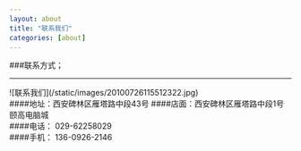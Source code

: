 ```yaml
---
layout: about
title: "联系我们"
categories: [about]
---
```


###联系方式；
<hr>
![联系我们](/static/images/20100726115512322.jpg)
<br>
####地址：西安碑林区雁塔路中段43号 
####店面：西安碑林区雁塔路中段1号颐高电脑城
<br>
####电话：<span class="glyphicon glyphicon-phone-alt"> </span>  029-62258029 
	
<br>
####手机：<span class="glyphicon glyphicon-earphone"> </span>  136-0926-2146
